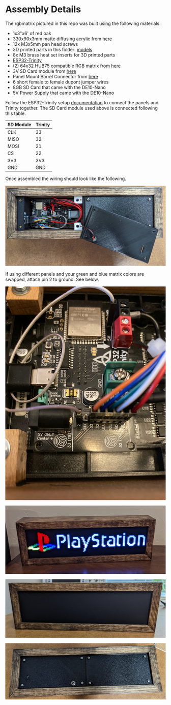 # Assembly Details

The rgbmatrix pictured in this repo was built using the following materials.

- 1x3"x6' of red oak 
- 330x90x3mm matte diffusing acrylic from [here](https://www.tapplastics.com/product/plastics/cut_to_size_plastic/black_led_sheet/668)
- 12x M3x5mm pan head screws
- 3D printed parts in this folder: [models](models/)
- 8x M3 brass heat set inserts for 3D printed parts
- [ESP32-Trinity](https://esp32trinity.com/) 
- (2) 64x32 HUB75 compatible RGB matrix from [here](https://www.aliexpress.com/item/3256801502846969.html)
- 3V SD Card module from [here](https://www.amazon.com/dp/B08CMLG4D6/)
- Panel Mount Barrel Connector from [here](https://www.amazon.com/HiLetgo-Supply-Socket-Female-Connector/dp/B07XCNSM81/)
- 6 short female to female dupont jumper wires
- 8GB SD Card that came with the DE10-Nano
- 5V Power Supply that came with the DE10-Nano


Follow the ESP32-Trinity setup [documentation](https://esp32trinity.com/setup.html) to connect the panels and Trinity together. The SD Card module used above is connected following this table.

|SD Module|Trinity|
|---------|-------|
|CLK|33|
|MISO|32|
|MOSI|21|
|CS|22|
|3V3|3V3|
|GND|GND|

Once assembled the wiring should look like the following. 

![matrix_rear_open](images/matrix-rear-open.jpg "matrix_rear_open")

If using different panels and your green and blue matrix colors are swapped, attach pin 2 to ground. See below.

![matrix_alt_pin_](images/matrix-alt-pin.jpg "matrix_alt_pin_")

![matrix_on](images/matrix-on.jpg "matrix_on")

![matrix_off](images/matrix-off.jpg "matrix_off")

![matrix_rear](images/matrix-rear.jpg "matrix_rear")